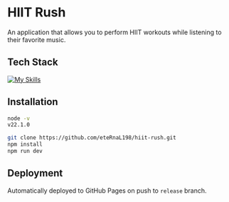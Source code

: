 # HIIT Rush

An application that allows you to perform HIIT workouts while listening to their favorite music.

## Tech Stack

[![My Skills](https://skillicons.dev/icons?i=ts,next,tailwind)](https://skillicons.dev)

## Installation

```bash
node -v
v22.1.0
```

```bash
git clone https://github.com/eteRnaL198/hiit-rush.git
npm install
npm run dev
```

## Deployment

Automatically deployed to GitHub Pages on push to `release` branch.
